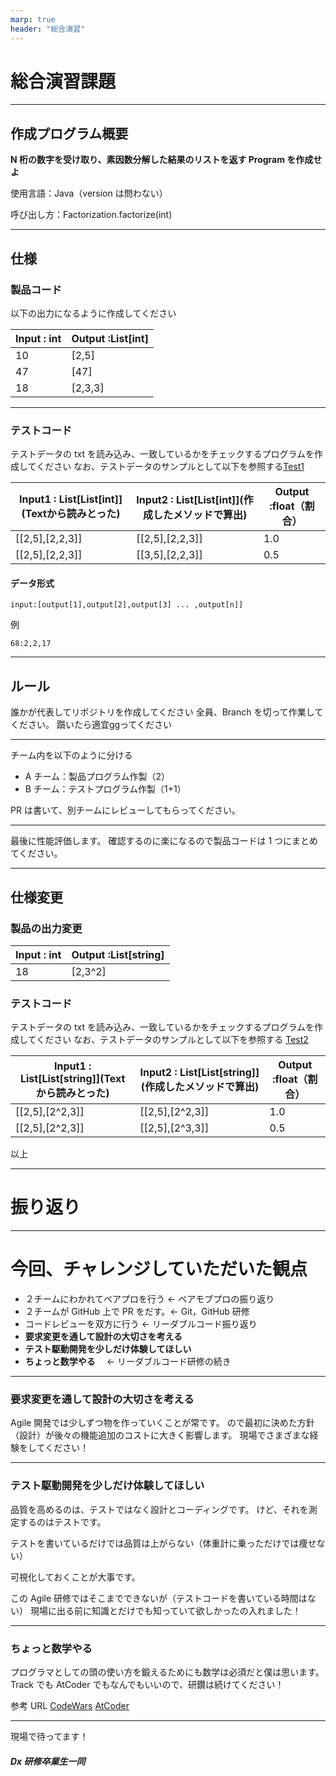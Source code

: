 ```yaml
---
marp: true
header: "総合演習"
---
```


<style>
{
    font-size: 20px;
}
</style>

# 総合演習課題

---

## 作成プログラム概要

**N 桁の数字を受け取り、素因数分解した結果のリストを返す Program を作成せよ**

使用言語：Java（version は問わない）

呼び出し方：Factorization.factorize(int)

---

## 仕様

### 製品コード

以下の出力になるように作成してください

| Input : int | Output :List[int] |
| ----------- | ----------------- |
| 10          | [2,5]             |
| 47          | [47]              |
| 18          | [2,3,3]           |

---

### テストコード

テストデータの txt を読み込み、一致しているかをチェックするプログラムを作成してください
なお、テストデータのサンプルとして以下を参照する[Test1](https://github.com/Yuya382/2021DXExercise/blob/testDataOnly/testdata/test1.txt)

| Input1 : List[List[int]]\(Textから読みとった) | Input2 : List[List[int]]\(作成したメソッドで算出) | Output :float（割合） |
| --------------------------------------------- | ------------------------------------------------- | --------------------- |
| [[2,5],[2,2,3]]                               | [[2,5],[2,2,3]]                                   | 1.0                   |
| [[2,5],[2,2,3]]                               | [[3,5],[2,2,3]]                                   | 0.5                   |

#### データ形式

```
input:[output[1],output[2],output[3] ... ,output[n]]
```

例

```
68:2,2,17
```

---

## ルール

誰かが代表してリポジトリを作成してください
全員、Branch を切って作業してください。
躓いたら適宜ggってください

---

チーム内を以下のように分ける

- A チーム：製品プログラム作製（2）
- B チーム：テストプログラム作製（1+1）

PR は書いて、別チームにレビューしてもらってください。

---

最後に性能評価します。
確認するのに楽になるので製品コードは 1 つにまとめてください。

---

## 仕様変更

### 製品の出力変更

| Input : int | Output :List[string] |
| ----------- | -------------------- |
| 18          | [2,3^2]              |

### テストコード

テストデータの txt を読み込み、一致しているかをチェックするプログラムを作成してください
なお、テストデータのサンプルとして以下を参照する [Test2](https://github.com/Yuya382/2021DXExercise/blob/testDataOnly/testdata/test2.txt)

| Input1 : List[List[string]]\(Textから読みとった) | Input2 : List[List[string]]\(作成したメソッドで算出) | Output :float（割合） |
| ------------------------------------------------ | ---------------------------------------------------- | --------------------- |
| [[2,5],[2^2,3]]                                  | [[2,5],[2^2,3]]                                      | 1.0                   |
| [[2,5],[2^2,3]]                                  | [[2,5],[2^3,3]]                                      | 0.5                   |

以上

---

# 振り返り

---

# 今回、チャレンジしていただいた観点

- ２チームにわかれてペアプロを行う ← ペアモブプロの振り返り
- ２チームが GitHub 上で PR をだす。← Git，GitHub 研修
- コードレビューを双方に行う ← リーダブルコード振り返り
- **要求変更を通して設計の大切さを考える**
- **テスト駆動開発を少しだけ体験してほしい**
- **ちょっと数学やる**　 ← リーダブルコード研修の続き

---

### 要求変更を通して設計の大切さを考える

Agile 開発では少しずつ物を作っていくことが常です。
ので最初に決めた方針（設計）が後々の機能追加のコストに大きく影響します。
現場でさまざまな経験をしてください！

---

### テスト駆動開発を少しだけ体験してほしい

品質を高めるのは、テストではなく設計とコーディングです。
けど、それを測定するのはテストです。

テストを書いているだけでは品質は上がらない（体重計に乗っただけでは痩せない）

可視化しておくことが大事です。

この Agile 研修ではそこまでできないが（テストコードを書いている時間はない）
現場に出る前に知識とだけでも知っていて欲しかったの入れました！

---

### ちょっと数学やる

プログラマとしての頭の使い方を鍛えるためにも数学は必須だと僕は思います。
Track でも AtCoder でもなんでもいいので、研鑽は続けてください！

参考 URL
[CodeWars](https://www.codewars.com/)
[AtCoder](https://atcoder.jp/?lang=ja)

---

現場で待ってます！

##### Dx 研修卒業生一同
